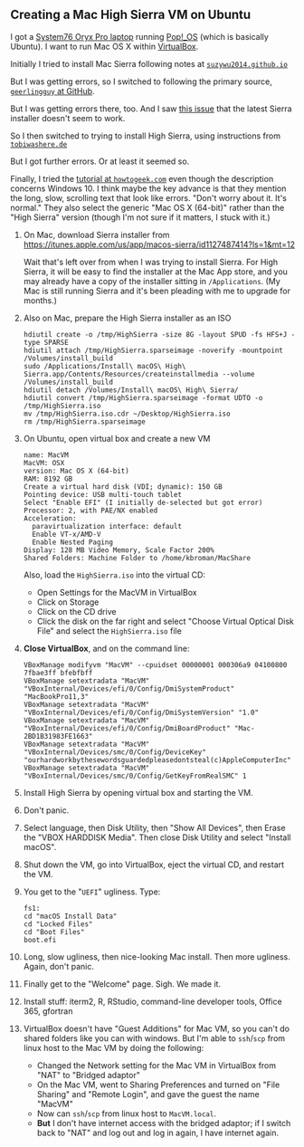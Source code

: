 ## Creating a Mac High Sierra VM on Ubuntu

I got a [System76 Oryx Pro
laptop](https://system76.com/laptops/oryx) running
[Pop!_OS](https://system76.com/pop) (which is basically Ubuntu). I
want to run Mac OS X within [VirtualBox](https://www.virtualbox.org).

Initially I tried to install Mac Sierra
following notes at
[`suzywu2014.github.io`](http://suzywu2014.github.io/ubuntu/2017/02/23/macos-sierra-virtualbox-vm-on-ubuntu)

But I was getting errors, so I switched to following the primary source,
[`geerlingguy` at GitHub](https://github.com/geerlingguy/macos-virtualbox-vm).

But I was getting errors there, too. And I saw [this issue](https://github.com/geerlingguy/macos-virtualbox-vm/issues/24)
that the latest Sierra installer doesn't seem to work.

So I then switched to trying to install High Sierra, using instructions from
[`tobiwashere.de`](http://tobiwashere.de/2017/10/virtualbox-how-to-create-a-macos-high-sierra-vm-to-run-on-a-mac-host-system/)

But I got further errors. Or at least it seemed so.

Finally, I tried the
[tutorial at `howtogeek.com`](https://www.howtogeek.com/289594/how-to-install-macos-sierra-in-virtualbox-on-windows-10/)
even though the description concerns Windows 10. I think maybe the key advance
is that they mention the long, slow, scrolling text that look like
errors. "Don't worry about it. It's normal." They also select the
generic "Mac OS X (64-bit)" rather than the "High Sierra" version
(though I'm not sure if it matters, I stuck with it.)

1. On Mac, download Sierra installer from
   <https://itunes.apple.com/us/app/macos-sierra/id1127487414?ls=1&mt=12>

   Wait that's left over from when I was trying to install Sierra. For
   High Sierra, it will be easy to find the installer at the Mac App
   store, and you may already have a copy of the installer sitting in
   `/Applications`. (My Mac is still running Sierra and it's been
   pleading with me to upgrade for months.)

2. Also on Mac, prepare the High Sierra installer as an ISO

   ```
   hdiutil create -o /tmp/HighSierra -size 8G -layout SPUD -fs HFS+J -type SPARSE
   hdiutil attach /tmp/HighSierra.sparseimage -noverify -mountpoint /Volumes/install_build
   sudo /Applications/Install\ macOS\ High\ Sierra.app/Contents/Resources/createinstallmedia --volume /Volumes/install_build
   hdiutil detach /Volumes/Install\ macOS\ High\ Sierra/
   hdiutil convert /tmp/HighSierra.sparseimage -format UDTO -o /tmp/HighSierra.iso
   mv /tmp/HighSierra.iso.cdr ~/Desktop/HighSierra.iso
   rm /tmp/HighSierra.sparseimage
   ```

3. On Ubuntu, open virtual box and create a new VM

   ```
   name: MacVM
   MacVM: OSX
   version: Mac OS X (64-bit)
   RAM: 8192 GB
   Create a virtual hard disk (VDI; dynamic): 150 GB
   Pointing device: USB multi-touch tablet
   Select "Enable EFI" (I initially de-selected but got error)
   Processor: 2, with PAE/NX enabled
   Acceleration:
     paravirtualization interface: default
     Enable VT-x/AMD-V
     Enable Nested Paging
   Display: 128 MB Video Memory, Scale Factor 200%
   Shared Folders: Machine Folder to /home/kbroman/MacShare
   ```

   Also, load the `HighSierra.iso` into the virtual CD:

   - Open Settings for the MacVM in VirtualBox
   - Click on Storage
   - Click on the CD drive
   - Click the disk on the far right and select "Choose Virtual
     Optical Disk File" and select the `HighSierra.iso` file


4. **Close VirtualBox**, and on the command line:

   ```
   VBoxManage modifyvm "MacVM" --cpuidset 00000001 000306a9 04100800 7fbae3ff bfebfbff
   VBoxManage setextradata "MacVM" "VBoxInternal/Devices/efi/0/Config/DmiSystemProduct" "MacBookPro11,3"
   VBoxManage setextradata "MacVM" "VBoxInternal/Devices/efi/0/Config/DmiSystemVersion" "1.0"
   VBoxManage setextradata "MacVM" "VBoxInternal/Devices/efi/0/Config/DmiBoardProduct" "Mac-2BD1B31983FE1663"
   VBoxManage setextradata "MacVM" "VBoxInternal/Devices/smc/0/Config/DeviceKey" "ourhardworkbythesewordsguardedpleasedontsteal(c)AppleComputerInc"
   VBoxManage setextradata "MacVM" "VBoxInternal/Devices/smc/0/Config/GetKeyFromRealSMC" 1
   ```

5. Install High Sierra by opening virtual box and starting the VM.

6. Don't panic.

7. Select language, then Disk Utility, then "Show All Devices", then
   Erase the "VBOX HARDDISK Media". Then close Disk Utility and
   select "Install macOS".

8. Shut down the VM, go into VirtualBox, eject the virtual CD, and
   restart the VM.

9. You get to the "`UEFI`" ugliness. Type:

   ```
   fs1:
   cd "macOS Install Data"
   cd "Locked Files"
   cd "Boot Files"
   boot.efi
   ```

10. Long, slow ugliness, then nice-looking Mac install. Then more
    ugliness. Again, don't panic.

11. Finally get to the "Welcome" page. Sigh. We made it.

12. Install stuff: iterm2, R, RStudio, command-line developer tools,
    Office 365, gfortran

13. VirtualBox doesn't have "Guest Additions" for Mac VM, so you can't
    do shared folders like you can with windows. But I'm able to
    `ssh`/`scp` from linux host to the Mac VM by doing the following:

    - Changed the Network setting for the Mac VM in VirtualBox from
      "NAT" to "Bridged adaptor"
    - On the Mac VM, went to Sharing Preferences and turned on "File
      Sharing" and "Remote Login", and gave the guest the name "MacVM"
    - Now can `ssh`/`scp` from linux host to `MacVM.local`.
    - **But** I don't have internet access with the bridged adaptor;
      if I switch back to "NAT" and log out and log in again, I have
      internet again.
